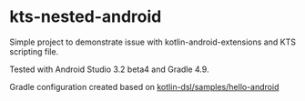 kts-nested-android
===============

Simple project to demonstrate issue with kotlin-android-extensions and KTS scripting file.

Tested with Android Studio 3.2 beta4 and Gradle 4.9.

Gradle configuration created based on [kotlin-dsl/samples/hello-android](https://github.com/gradle/kotlin-dsl/tree/master/samples/hello-android)